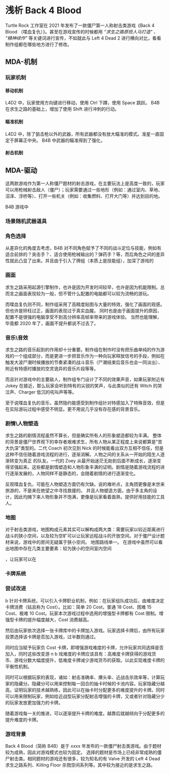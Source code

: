 # 浅析 Back 4 Blood

Turtle Rock 工作室在 2021 年发布了一款僵尸第一人称射击类游戏《Back 4 Blood （喋血复仇）》。甚至在游戏宣传的时候都用 _“求生之路原班人马打造”_ 、 _“精神续作”_ 等关键词进行宣传，不如就此与 Left 4 Dead 2 进行横向对比，看看制作组都在哪些地方进行了修改。

## MDA-机制

### 玩家机制

#### 移动机制

L4D2 中，玩家使用方向键进行移动，使用 Ctrl 下蹲，使用 Space 跳跃。
B4B 在求生之路的基础上，增加了使用 Shift 进行冲刺的行动。

#### 瞄准机制

L4D2 中，除了狙击枪以外的武器，所有武器都没有放大瞄准的模式。准星一直固定于屏幕正中央。
B4B 中武器的瞄准得到了强化，

#### 射击机制

## MDA-驱动

这两款游戏作为第一人称僵尸题材的射击游戏，在主要玩法上是高度一致的，玩家可以用枪械射击敌人（僵尸）；玩家需要通过一些地形（例如：通过室内、草地、沼泽、浮桥等）、打开一些机关（例如：收集燃料、打开大门等）并达到目的地。

B4B 游戏中

### 场景随机武器道具

### 角色选择

从差异化的角度去考虑，B4B 对不同角色赋予了不同的战斗定位与技能，例如有适合前排的？突击手？、适合使用枪械输出的？弹药手？等，而后角色之间的差异性就此凸显了出来。并且由于引入了牌组（本质上是技能组），加深了游戏的

### 画面

求生之路采用起源引擎制作，也许是因为开发时间较早，也许是因为机能限制。总而言之画面表现较为一般，但不管什么配置的电脑都可以较为流畅的游玩。

而喋血复仇则不同，制作组采用了高精度贴图与大量的特效，强化了画面的观感。但也许是矫枉过正，画面的表现过于真实血腥。
同时也是由于画面提升的原因，配置不是很强的电脑享受不到高分辨率高帧率带来的游戏体验。
当然也能理解，毕竟都 2020 年了，画面不提升都说不过去了。

### 音乐\音效

求生之路的音乐起到的作用却十分重要。制作组在制作时没有把乐曲单纯的作为游戏的一个组成部分，而是更进一步把音乐作为一种向玩家释放信号的手段，例如在触发大波尸潮时候播放的节奏紧凑的战斗音乐（尸潮结束后音乐也会一同淡出）、附近有特感时播放的空灵诡异的音乐片段等等。

而且针对游戏中的主要敌人，制作组专门设计了不同的效果声音，如果玩家附近有 Jokey 在接近，那么玩家会听到特有的尖锐的笑声，与此类似的还有 Witch 的哭泣声、Charger 低沉的吼叫声等等。

至于说喋血复仇的音乐，虽然隐约能感受到制作组针对特感加入了特殊音效，但是在实际游玩过程中感受不明显。更不用说几乎没有存在感的背景音乐。

### 剧情\人物塑造

求生之路的剧情流程虽然不算长，但是确实所有人的形象塑造都较为丰满。
整体的背景是僵尸世界观下的幸存者艰难求生，所有人物从某正程度上来说都算是“苦大仇深”类型的。二代 Coach 初次见到 Nick 的时候能看出双方互相不信任，但是这种不信任随着游戏流程的进行，逐渐消解。人物之间的关系从一开始的陌生人逐渐转变为真正 的队友。一代的 Zoey 从最开始迷茫无助到后面不断成长，逐渐变得坚强起来。这些都是剧情塑造和人物形象丰满的证明。剧情是随着游戏流程的进行逐渐发展的，人物同样不是静态的，会随着剧情的进行逐渐变化。

反观喋血复仇，可能在人物塑造方面仍有欠缺。说的难听点，主角团更像是末世来旅游的，不是来在绝望之中寻找救援的。
并且人物塑造方面，由于多主角的设计，因此均摊下来人物形象并不饱满，更像是玩家看着面熟，提供好用技能的工具人。

### 地图

对于射击类游戏，地图构成元素其实可以解构成两大类：需要玩家以较近距离进行战斗的狭小空间，以及较为空旷可以让玩家远程战斗的开放空间。对于僵尸设计题材来说，游戏中的房间无疑属于狭小空间。
地图路线单一。
在游戏中虽然可以看出地图中存在几类主要要素：较为狭小的空间室内空间

，让玩家可以在

### 卡牌系统

### 尝试改进

b
针对卡牌系统，可以引入卡牌职业机制，例如：在玩家组队成功后，由难度决定卡牌消费（姑且称为 Cost）。比如：简单 20 Cost，普通 18 Cost、困难 15 Cost、极难 10 Cost。玩家本次游戏过程中选用的增强型卡牌都有 Cost 限制。增强型卡牌的提升幅度越大，Cost 消费越高。

然后由玩家依次选择一张卡牌库中的卡牌加入游戏。玩家选择卡牌后，由所有玩家投票选择该卡牌是否加入游戏，过半数则通过。

同时应当赋予玩家负 Cost 卡牌，即增强游戏难度的卡牌，允许玩家共同选择是否加入，同时这些改变游 n b 戏难度的卡牌应该具有：高难度卡牌获得的游戏货币、游戏分数大幅度提升，低难度卡牌减少游戏货币的获取。以此实现难度卡牌的平衡性机制。

同时可以根据玩家的表现，诸如：射击准确率、爆头率、近战击杀效率等，计算玩家的隐藏分。隐藏分可以用来控制每一回合的抽卡时候的卡池内容。玩家隐藏分越高，证明玩家的技术越熟练，因此可以在抽卡时分配更多的难度提升的卡牌。同时可以用来限制玩家，例如给近战型玩家分配射击增强的卡牌，又或者针对隐藏分少的玩家发放更加强力的卡牌。

随着游戏每一关的推进，可以逐渐提升卡牌的难度。越靠后就越倾向于分配更多的提升难度的卡牌。

### 游戏背景

Back 4 Blood（简称 B4B）是于 xxxx 年发布的一款僵尸射击类游戏。由于题材较为成熟，因此对游戏模式也较为固定。
选择的题材是市场上已经非常成熟的僵尸射击类。相同题材的游戏还有很多，较为知名的有 Valve 开发的 Left 4 Dead 求生之路系列、Killing Floor 杀戮空间系列等。其中较为接近的是求生之路。

